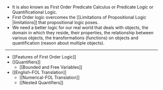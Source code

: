 - It is also known as First Order Predicate Calculus or Predicate Logic or Quantificational Logic.
- First Order logic overcomes the [[Limitations of Propositional Logic |limitations]] that propositional logic poses.
- We need a better logic for our real world that deals with objects, the domain in which they reside, their properties, the relationship between various objects, the transformations (functions) on objects and quantification (reason about multiple objects).

----
- [[Features of First Order Logic]]
- [[Quantifiers]]
	- [[Bounded and Free Variables]]
- [[English-FOL Translation]]
	- [[Numerical-FOL Translation]]
	- [[Nested Quantifiers]]
